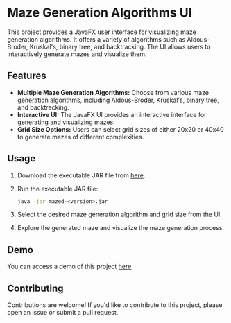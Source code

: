 # Maze Generation Algorithms UI

This project provides a JavaFX user interface for visualizing maze generation algorithms. It offers a variety of algorithms such as Aldous-Broder, Kruskal's, binary tree, and backtracking. The UI allows users to interactively generate mazes and visualize them.

## Features

- **Multiple Maze Generation Algorithms:** Choose from various maze generation algorithms, including Aldous-Broder, Kruskal's, binary tree, and backtracking.
- **Interactive UI:** The JavaFX UI provides an interactive interface for generating and visualizing mazes.
- **Grid Size Options:** Users can select grid sizes of either 20x20 or 40x40 to generate mazes of different complexities.

## Usage

1. Download the executable JAR file from [here](https://packagecloud.io/gchapidze/release).
   
2. Run the executable JAR file:
   ```bash
   java -jar mazed-<version>.jar

4. Select the desired maze generation algorithm and grid size from the UI.
5. Explore the generated maze and visualize the maze generation process.

## Demo

You can access a demo of this project [here](https://gchapidze.github.io/mazed/).

## Contributing

Contributions are welcome! If you'd like to contribute to this project, please open an issue or submit a pull request.
